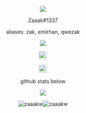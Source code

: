 <p align="center">
<img src="https://whatifgaming.com/wp-content/uploads/2022/03/Plenty-of-Fish-in-the-Sea.jpg">
</p>

<p align="center">
Zaaak#1337
  </p>
  
<p align="center">
aliases: zak, emirhan, qwezak
  </p>
<p align="center">
  <img src="https://discord.c99.nl/widget/theme-5/935521061544554538.png">
  </p>
<p align="center">
<a href="https://discord.gg/socials">
  <img align="center" alt="cord server" width="22px" src="https://raw.githubusercontent.com/peterthehan/peterthehan/master/assets/discord.svg" />
</a>
<p align="center">
<a href="https://ayo.so/zaaak1337/">
  <img align="center" alt="zak website" width="22px" src="https://cdn.discordapp.com/attachments/946621309574590524/959287929438613514/geng.gif"/>
</a>
<p align="center">
    github stats below
    </p>
<p align="center">  
<img src="https://komarev.com/ghpvc/?username=doindrugseveryday&color=grey">
</p>

<p align="center">
<img align="center" src="https://github-readme-stats.vercel.app/api?username=zaaakw&show_icons=true&locale=en" alt="zaaakw" /><img align="center" src="https://github-readme-streak-stats.herokuapp.com/?user=zaaakw&" alt="zaaakw" />
